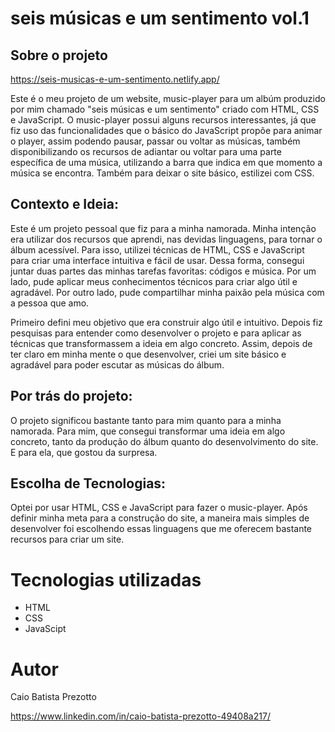 ﻿# seis músicas e um sentimento vol.1

## Sobre o projeto

https://seis-musicas-e-um-sentimento.netlify.app/

Este é o meu projeto de um website, music-player para um albúm produzido por mim chamado "seis músicas e um sentimento" criado com HTML, CSS e JavaScript. O music-player possui alguns recursos interessantes, já que fiz uso das funcionalidades que o básico do JavaScript propõe para animar o player, assim podendo pausar, passar ou voltar as músicas, também disponibilizando os recursos de adiantar ou voltar para uma parte específica de uma música, utilizando a barra que indica em que momento a música se encontra. Também para deixar o site básico, estilizei com CSS.

## Contexto e Ideia:

Este é um projeto pessoal que fiz para a minha namorada. Minha intenção era utilizar dos recursos que aprendi, nas devidas linguagens, para tornar o álbum acessível. Para isso, utilizei técnicas de HTML, CSS e JavaScript para criar uma interface intuitiva e fácil de usar. Dessa forma, consegui juntar duas partes das minhas tarefas favoritas: códigos e música. Por um lado, pude aplicar meus conhecimentos técnicos para criar algo útil e agradável. Por outro lado, pude compartilhar minha paixão pela música com a pessoa que amo.

Primeiro defini meu objetivo que era construir algo útil e intuitivo. Depois fiz pesquisas para entender como desenvolver o projeto e para aplicar as técnicas que transformassem a ideia em algo concreto. Assim, depois de ter claro em minha mente o que desenvolver, criei um site básico e agradável para poder escutar as músicas do álbum.

## Por trás do projeto:

O projeto significou bastante tanto para mim quanto para a minha namorada. Para mim, que consegui transformar uma ideia em algo concreto, tanto da produção do álbum quanto do desenvolvimento do site. E para ela, que gostou da surpresa.

## Escolha de Tecnologias:

Optei por usar HTML, CSS e JavaScript para fazer o music-player. Após definir minha meta para a construção do site, a maneira mais simples de desenvolver foi escolhendo essas linguagens que me oferecem bastante recursos para criar um site.

# Tecnologias utilizadas
- HTML
- CSS
- JavaScipt

# Autor

Caio Batista Prezotto

https://www.linkedin.com/in/caio-batista-prezotto-49408a217/
